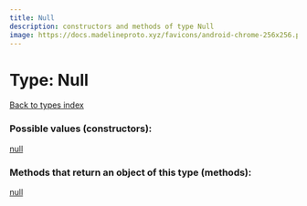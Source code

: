 ```yaml
---
title: Null
description: constructors and methods of type Null
image: https://docs.madelineproto.xyz/favicons/android-chrome-256x256.png
---
```

# Type: Null
[Back to types index](index.md)



### Possible values (constructors):

[null](../constructors/null.md)  



### Methods that return an object of this type (methods):



[null](../constructors/null.md)  

